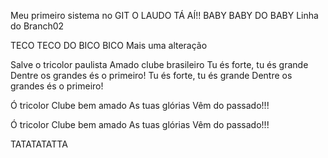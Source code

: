 Meu primeiro sistema no GIT
O LAUDO TÁ AÍ!!
BABY BABY DO BABY
Linha do Branch02

TECO TECO DO BICO BICO
Mais uma alteração


Salve o tricolor paulista
Amado clube brasileiro
Tu és forte, tu és grande
Dentre os grandes és o primeiro!
Tu és forte, tu és grande
Dentre os grandes és o primeiro!

Ó tricolor
Clube bem amado
As tuas glórias
Vêm do passado!!!

Ó tricolor
Clube bem amado
As tuas glórias
Vêm do passado!!!

TATATATATTA